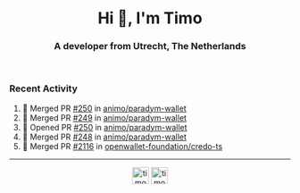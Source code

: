 <h1 align="center">Hi 👋, I'm Timo</h1>
<h3 align="center">A developer from Utrecht, The Netherlands</h3>
<br/>
<!-- https://github.com/rahuldkjain/github-profile-readme-generator --!>

<!--  <p align="left"><img src="https://github-readme-stats.vercel.app/api?username=timoglastra&show_icons=true&count_private=true&" alt="timoglastra" /></p> --!>

<!--
Github language stats
<p align="left"><img src="https://github-readme-stats.vercel.app/api/top-langs/?username=timoglastra&layout=compact" alt="timoglastra" /><p>
-->

<!-- Codestats language stats -->
<!-- <p align="left"><img src="https://codestats-readme.vercel.app/api/top-langs/?username=timoglastra&layout=compact&language_count=12" alt="timoglastra" /><p>    --!>
  
<h3>Recent Activity</h3>

<!--START_SECTION:activity-->
1. 🎉 Merged PR [#250](https://github.com/animo/paradym-wallet/pull/250) in [animo/paradym-wallet](https://github.com/animo/paradym-wallet)
2. 🎉 Merged PR [#249](https://github.com/animo/paradym-wallet/pull/249) in [animo/paradym-wallet](https://github.com/animo/paradym-wallet)
3. 💪 Opened PR [#250](https://github.com/animo/paradym-wallet/pull/250) in [animo/paradym-wallet](https://github.com/animo/paradym-wallet)
4. 🎉 Merged PR [#248](https://github.com/animo/paradym-wallet/pull/248) in [animo/paradym-wallet](https://github.com/animo/paradym-wallet)
5. 🎉 Merged PR [#2116](https://github.com/openwallet-foundation/credo-ts/pull/2116) in [openwallet-foundation/credo-ts](https://github.com/openwallet-foundation/credo-ts)
<!--END_SECTION:activity-->

---

<p align="center">
<a href="https://twitter.com/timoglastra" target="blank"><img align="center" src="https://cdn.jsdelivr.net/npm/simple-icons@3.0.1/icons/twitter.svg" alt="timoglastra" height="30" width="30" /></a>
<a href="https://linkedin.com/in/timoglastra" target="blank"><img align="center" src="https://cdn.jsdelivr.net/npm/simple-icons@3.0.1/icons/linkedin.svg" alt="timoglastra" height="30" width="30" /></a>
</p>



